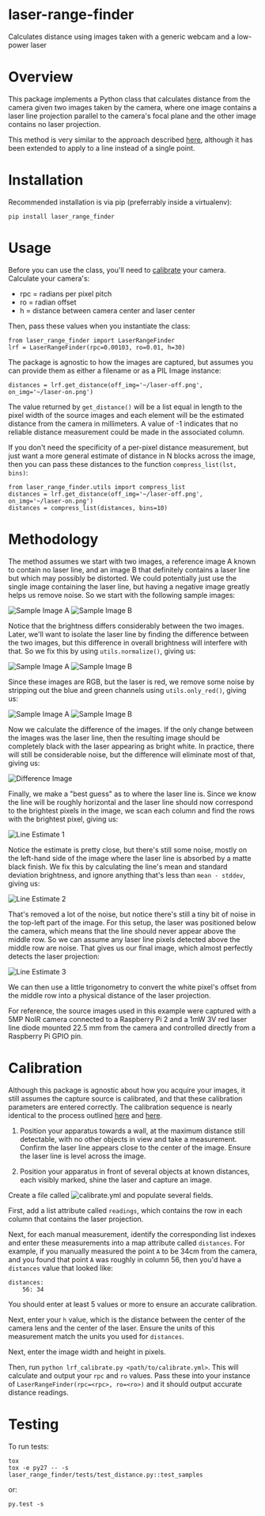 # laser-range-finder
Calculates distance using images taken with a generic webcam and a low-power laser

# Overview

This package implements a Python class that calculates distance from the camera given two images taken by the camera, where one image contains a laser line projection parallel to the camera's focal plane and the other image contains no laser projection.

This method is very similar to the approach described [here](https://sites.google.com/site/todddanko/home/webcam_laser_ranger), although it has been extended to apply to a line instead of a single point.

# Installation

Recommended installation is via pip (preferrably inside a virtualenv):

    pip install laser_range_finder

# Usage

Before you can use the class, you'll need to [calibrate](#calibration) your camera. Calculate your camera's:

* rpc = radians per pixel pitch
* ro = radian offset
* h = distance between camera center and laser center

Then, pass these values when you instantiate the class:

    from laser_range_finder import LaserRangeFinder
    lrf = LaserRangeFinder(rpc=0.00103, ro=0.01, h=30)

The package is agnostic to how the images are captured, but assumes you can provide them as either a filename or as a PIL Image instance:

    distances = lrf.get_distance(off_img='~/laser-off.png', on_img='~/laser-on.png')

The value returned by `get_distance()` will be a list equal in length to the pixel width of the source images and each element will be the estimated distance from the camera in millimeters. A value of -1 indicates that no reliable distance measurement could be made in the associated column.

If you don't need the specificity of a per-pixel distance measurement, but just want a more general estimate of distance in N blocks across the image, then you can pass these distances to the function `compress_list(lst, bins)`:

    from laser_range_finder.utils import compress_list
    distances = lrf.get_distance(off_img='~/laser-off.png', on_img='~/laser-on.png')
    distances = compress_list(distances, bins=10)

# Methodology

The method assumes we start with two images, a reference image A known to contain no laser line, and an image B that definitely contains a laser line but which may possibly be distorted. We could potentially just use the single image containing the laser line, but having a negative image greatly helps us remove noise. So we start with the following sample images:

![Sample Image A](docs/images/sample1/sample1-a-0.jpg) ![Sample Image B](docs/images/sample1/sample1-b-0.jpg)

Notice that the brightness differs considerably between the two images. Later, we'll want to isolate the laser line by finding the difference between the two images, but this difference in overall brightness will interfere with that. So we fix this by using `utils.normalize()`, giving us:

![Sample Image A](docs/images/sample1/_sample1-a-1.jpg) ![Sample Image B](docs/images/sample1/_sample1-b-1.jpg)

Since these images are RGB, but the laser is red, we remove some noise by stripping out the blue and green channels using `utils.only_red()`, giving us:

![Sample Image A](docs/images/sample1/_sample1-a-2.jpg) ![Sample Image B](docs/images/sample1/_sample1-b-2.jpg)

Now we calculate the difference of the images. If the only change between the images was the laser line, then the resulting image should be completely black with the laser appearing as bright white. In practice, there will still be considerable noise, but the difference will eliminate most of that, giving us:

![Difference Image](docs/images/sample1/_sample1-diff-3.jpg)

Finally, we make a "best guess" as to where the laser line is. Since we know the line will be roughly horizontal and the laser line should now correspond to the brightest pixels in the image, we scan each column and find the rows with the brightest pixel, giving us:

![Line Estimate 1](docs/images/sample1/_sample1-line-1.jpg)

Notice the estimate is pretty close, but there's still some noise, mostly on the left-hand side of the image where the laser line is absorbed by a matte black finish. We fix this by calculating the line's mean and standard deviation brightness, and ignore anything that's less than `mean - stddev`, giving us:

![Line Estimate 2](docs/images/sample1/_sample1-line-2.jpg)

That's removed a lot of the noise, but notice there's still a tiny bit of noise in the top-left part of the image. For this setup, the laser was positioned below the camera, which means that the line should never appear above the middle row. So we can assume any laser line pixels detected above the middle row are noise. That gives us our final image, which almost perfectly detects the laser projection:

![Line Estimate 3](docs/images/sample1/_sample1-line-3.jpg)

We can then use a little trigonometry to convert the white pixel's offset from the middle row into a physical distance of the laser projection.

For reference, the source images used in this example were captured with a 5MP NoIR camera connected to a Raspberry Pi 2 and a 1mW 3V red laser line diode mounted 22.5 mm from the camera and controlled directly from a Raspberry Pi GPIO pin.

# Calibration

Although this package is agnostic about how you acquire your images, it still assumes the capture source is calibrated, and that these calibration parameters are entered correctly. The calibration sequence is nearly identical to the process outlined [here](https://sites.google.com/site/todddanko/home/webcam_laser_ranger) and [here](https://shaneormonde.wordpress.com/2014/01/25/webcam-laser-rangefinder/).

1. Position your apparatus towards a wall, at the maximum distance still detectable, with no other objects in view and take a measurement. Confirm the laser line appears close to the center of the image. Ensure the laser line is level across the image. 

2. Position your apparatus in front of several objects at known distances, each visibly marked, shine the laser and capture an image.

Create a file called ![calibrate.yml](docs/data/calibrate.yml) and populate several fields.

First, add a list attribute called `readings`, which contains the row in each column that contains the laser projection.

Next, for each manual measurement, identify the corresponding list indexes and enter these measurements into a map attribute called `distances`. For example, if you manually measured the point `A` to be 34cm from the camera, and you found that point `A` was roughly in column 56, then you'd have a `distances` value that looked like:

    distances:
        56: 34

You should enter at least 5 values or more to ensure an accurate calibration.

Next, enter your `h` value, which is the distance between the center of the camera lens and the center of the laser. Ensure the units of this measurement match the units you used for `distances`.

Next, enter the image width and height in pixels.

Then, run `python lrf_calibrate.py <path/to/calibrate.yml>`. This will calculate and output your `rpc` and `ro` values. Pass these into your instance of `LaserRangeFinder(rpc=<rpc>, ro=<ro>)` and it should output accurate distance readings.

# Testing

To run tests:

    tox
    tox -e py27 -- -s laser_range_finder/tests/test_distance.py::test_samples

or:

    py.test -s
